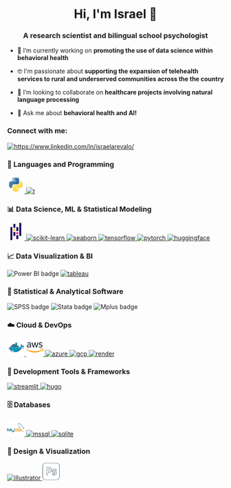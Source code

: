 <h1 align="center">Hi, I'm Israel 👋</h1>
<h3 align="center">A research scientist and bilingual school psychologist</h3>

- 🔭 I’m currently working on **promoting the use of data science within behavioral health**
- 🤓 I'm passionate about **supporting the expansion of telehealth services to rural and underserved communities across the the country**

- 👯 I’m looking to collaborate on **healthcare projects involving natural language processing**

- 💬 Ask me about **behavioral health and AI!**

<h3 align="left">Connect with me:</h3>
<p align="left">
<a href="https://linkedin.com/in/https://www.linkedin.com/in/israelarevalo/" target="blank"><img align="center" src="https://raw.githubusercontent.com/rahuldkjain/github-profile-readme-generator/master/src/images/icons/Social/linked-in-alt.svg" alt="https://www.linkedin.com/in/israelarevalo/" height="30" width="40" /></a>
</p>

<h3 align="left">🧠 Languages and Programming</h3>
<p align="left">
  <a href="https://www.python.org" target="_blank" rel="noreferrer">
    <img src="https://raw.githubusercontent.com/devicons/devicon/master/icons/python/python-original.svg" alt="python" width="40" height="40"/>
  </a>
  <a href="https://r-project.org" target="_blank" rel="noreferrer">
    <img src="https://www.r-project.org/logo/Rlogo.png" alt="r" width="40" height="40"/>
  </a>
</p>

<h3 align="left">📊 Data Science, ML & Statistical Modeling</h3>
<p align="left">
  <a href="https://pandas.pydata.org/" target="_blank" rel="noreferrer">
    <img src="https://raw.githubusercontent.com/devicons/devicon/master/icons/pandas/pandas-original.svg" alt="pandas" width="40" height="40"/>
  </a>
  <a href="https://scikit-learn.org/" target="_blank" rel="noreferrer">
    <img src="https://upload.wikimedia.org/wikipedia/commons/0/05/Scikit_learn_logo_small.svg" alt="scikit-learn" width="40" height="40"/>
  </a>
  <a href="https://seaborn.pydata.org/" target="_blank" rel="noreferrer">
    <img src="https://seaborn.pydata.org/_images/logo-mark-lightbg.svg" alt="seaborn" width="40" height="40"/>
  </a>
  <a href="https://www.tensorflow.org" target="_blank" rel="noreferrer">
    <img src="https://www.vectorlogo.zone/logos/tensorflow/tensorflow-icon.svg" alt="tensorflow" width="40" height="40"/>
  </a>
  <a href="https://pytorch.org/" target="_blank" rel="noreferrer">
    <img src="https://www.vectorlogo.zone/logos/pytorch/pytorch-icon.svg" alt="pytorch" width="40" height="40"/>
  </a>
  <a href="https://huggingface.co/" target="_blank" rel="noreferrer">
    <img src="https://huggingface.co/front/assets/huggingface_logo.svg" alt="huggingface" width="40" height="40"/>
  </a>
</p>

<h3 align="left">📈 Data Visualization & BI</h3>
<p align="left">
  <img src="https://img.shields.io/badge/Power%20BI-Microsoft-informational?style=flat&logo=powerbi&logoColor=white&color=yellow" alt="Power BI badge"/>
  <a href="https://www.tableau.com/" target="_blank" rel="noreferrer">
    <img src="https://cdn.worldvectorlogo.com/logos/tableau-software.svg" alt="tableau" width="40" height="40"/>
  </a>
</p>

<h3 align="left">📐 Statistical & Analytical Software</h3>
<p>
  <img src="https://img.shields.io/badge/SPSS-IBM-informational?style=flat&logo=none&logoColor=white&color=blue" alt="SPSS badge"/>
  <img src="https://img.shields.io/badge/Stata-Statistical%20Software-informational?style=flat&logo=none&color=blue" alt="Stata badge"/>
  <img src="https://img.shields.io/badge/Mplus-Latent%20Variable%20Modeling-informational?style=flat&logo=none&color=blueviolet" alt="Mplus badge"/>
</p>

<h3 align="left">☁️ Cloud & DevOps</h3>
<p align="left">
  <a href="https://www.docker.com/" target="_blank" rel="noreferrer">
    <img src="https://raw.githubusercontent.com/devicons/devicon/master/icons/docker/docker-original.svg" alt="docker" width="40" height="40"/>
  </a>
  <a href="https://aws.amazon.com" target="_blank" rel="noreferrer">
    <img src="https://raw.githubusercontent.com/devicons/devicon/master/icons/amazonwebservices/amazonwebservices-original-wordmark.svg" alt="aws" width="40" height="40"/>
  </a>
  <a href="https://azure.microsoft.com/en-in/" target="_blank" rel="noreferrer">
    <img src="https://www.vectorlogo.zone/logos/microsoft_azure/microsoft_azure-icon.svg" alt="azure" width="40" height="40"/>
  </a>
  <a href="https://cloud.google.com" target="_blank" rel="noreferrer">
    <img src="https://www.vectorlogo.zone/logos/google_cloud/google_cloud-icon.svg" alt="gcp" width="40" height="40"/>
  </a>
  <a href="https://render.com/" target="_blank" rel="noreferrer">
    <img src="https://avatars.githubusercontent.com/u/41714175?s=200&v=4" alt="render" width="40" height="40"/>
  </a>
</p>

<h3 align="left">🧰 Development Tools & Frameworks</h3>
<p align="left">
  <a href="https://streamlit.io" target="_blank" rel="noreferrer">
    <img src="https://streamlit.io/images/brand/streamlit-logo-primary-colormark-darktext.svg" alt="streamlit" width="80" height="30"/>
  </a>
  <a href="https://gohugo.io/" target="_blank" rel="noreferrer">
    <img src="https://api.iconify.design/logos-hugo.svg" alt="hugo" width="40" height="40"/>
  </a>
</p>

<h3 align="left">🗄️ Databases</h3>
<p align="left">
  <a href="https://www.mysql.com/" target="_blank" rel="noreferrer">
    <img src="https://raw.githubusercontent.com/devicons/devicon/master/icons/mysql/mysql-original-wordmark.svg" alt="mysql" width="40" height="40"/>
  </a>
  <a href="https://www.microsoft.com/en-us/sql-server" target="_blank" rel="noreferrer">
    <img src="https://www.svgrepo.com/show/303229/microsoft-sql-server-logo.svg" alt="mssql" width="40" height="40"/>
  </a>
  <a href="https://www.sqlite.org/" target="_blank" rel="noreferrer">
    <img src="https://www.vectorlogo.zone/logos/sqlite/sqlite-icon.svg" alt="sqlite" width="40" height="40"/>
  </a>
</p>

<h3 align="left">🎨 Design & Visualization</h3>
<p align="left">
  <a href="https://www.adobe.com/products/illustrator.html" target="_blank" rel="noreferrer">
    <img src="https://www.vectorlogo.zone/logos/adobe_illustrator/adobe_illustrator-icon.svg" alt="illustrator" width="40" height="40"/>
  </a>
  <a href="https://www.photoshop.com/en" target="_blank" rel="noreferrer">
    <img src="https://raw.githubusercontent.com/devicons/devicon/master/icons/photoshop/photoshop-line.svg" alt="photoshop" width="40" height="40"/>
  </a>
</p>
